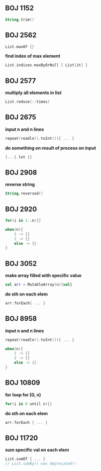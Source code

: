 ## BOJ 1152

```kotlin
String.trim()
```

## BOJ 2562

```kotlin
List.maxOf {}
```

**find index of max element**  

```kotlin
List.indices.maxByOrNull { List[it] }
```

## BOJ 2577

**multiply all elements in list**  
```kotlin
List.reduce(::times)
```

## BOJ 2675

**input n and n lines**  

```kotlin
repeat(readln().toInt()){ ... }
```

**do something on result of process on input**  

```kotlin
{...}.let {}
```

## BOJ 2908

**reverse string**  

```kotlin
String.reversed()
```

## BOJ 2920  

```kotlin
for(i in 1..n){}  
```

```kotlin
when(n){
    1 -> {}
    2 -> {}
    else -> {}
}
```

## BOJ 3052

**make array filled with specific value**

```kotlin
val arr = MutableArray(n){val}
```

**do sth on each elem**

```kotlin
arr.forEach{ ... }
```

## BOJ 8958  

**input n and n lines**  

```kotlin
repeat(readln().toInt()){ ... }
```

```kotlin
when(n){
    1 -> {}
    2 -> {}
    else -> {}
}
```

## BOJ 10809  

**for loop for [0, n)**

```kotlin
for(i in 0 until n){}  
```

**do sth on each elem**

```kotlin
arr.forEach { ... }
```

## BOJ 11720  

**sum specific val on each elem**

```kotlin
List.sumOf { ... }
// List.sumBy() was deprecated!!
```
